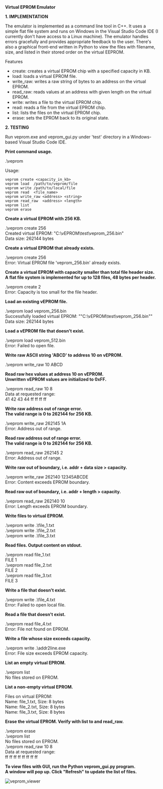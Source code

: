**Virtual EPROM Emulator**

**1. IMPLEMENTATION**

The emulator is implemented as a command line tool in C++. It uses a simple flat file system and runs on Windows in the Visual Studio Code IDE (I currently don't have access to a Linux machine). The emulator handles errors gracefully and provides appropriate feedback to the user. There's also a graphical front-end written in Python to view the files with filename, size, and listed in their stored order on the virtual EEPROM.

Features
- create: creates a virtual EPROM chip with a specified capacity in KB.
- load: loads a virtual EPROM file.
- write_raw: writes a raw string of bytes to an address on the virtual EPROM.
- read_raw: reads values at an address with given length on the virtual EPROM.
- write: writes a file to the virtual EPROM chip.
- read:  reads a file from the virtual EPROM chip.
- list:  lists the files on the virtual EPROM chip.
- erase: sets the EPROM back to its original state.

**2. TESTING**

Run veprom.exe and veprom_gui.py under 'test' directory in a Windows-based Visual Studio Code IDE.

**Print command usage.**

.\veprom

Usage:

    veprom create <capacity_in_kb>
    veprom load  /path/to/veprom/file
    veprom write /path/to/local/file
    veprom read  <file_name>
    veprom write_raw <address> <string>
    veprom read_raw  <address> <length>
    veprom list
    veprom erase

**Create a virtual EPROM with 256 KB.**

.\veprom create 256  
Created virtual EPROM: "C:\\vEPROM\\test\\veprom_256.bin"  
Data size: 262144 bytes

**Create a virtual EPROM that already exists.**

.\veprom create 256  
Error: Virtual EPROM file 'veprom_256.bin' already exists.

**Create a virtual EPROM with capacity smaller than total file header size.**  
**A flat file system is implemented for up to 128 files, 48 bytes per header.**

.\veprom create 2  
Error: Capacity is too small for the file header.

**Load an existing vEPROM file.**

.\veprom load veprom_256.bin  
Successfully loaded virtual EPROM: ""C:\\vEPROM\\test\\veprom_256.bin""  
Data size: 262144 bytes

**Load a vEPROM file that doesn't exist.**

.\veprom load veprom_512.bin  
Error: Failed to open file.

**Write raw ASCII string 'ABCD' to address 10 on vEPROM.**

.\veprom write_raw 10 ABCD

**Read raw hex values at address 10 on vEPROM.**  
**Unwritten vEPROM values are initialized to 0xFF.**

.\veprom read_raw 10 8  
Data at requested range:  
41 42 43 44 ff ff ff ff

**Write raw address out of range error.**  
**The valid range is 0 to 262144 for 256 KB.**

.\veprom write_raw 262145 1A  
Error: Address out of range.

**Read raw address out of range error.**  
**The valid range is 0 to 262144 for 256 KB.**

.\veprom read_raw 262145 2  
Error: Address out of range.

**Write raw out of boundary, i.e. addr + data size > capacity.**

.\veprom write_raw 262140 12345ABCDE  
Error: Content exceeds EPROM boundary.

**Read raw out of boundary, i.e. addr + length > capacity.**

.\veprom read_raw 262140 10  
Error: Length exceeds EPROM boundary.

**Write files to virtual EPROM.**

.\veprom write .\file_1.txt  
.\veprom write .\file_2.txt  
.\veprom write .\file_3.txt

**Read files. Output content on stdout.**

.\veprom read file_1.txt  
FILE 1  
.\veprom read file_2.txt  
FILE 2  
.\veprom read file_3.txt  
FILE 3  

**Write a file that doesn't exist.**

.\veprom write .\file_4.txt  
Error: Failed to open local file.

**Read a file that doesn't exist.**

.\veprom read file_4.txt  
Error: File not found on EPROM.

**Write a file whose size exceeds capacity.**

.\veprom write .\addr2line.exe  
Error: File size exceeds EPROM capacity.

**List an empty virtual EPROM.**

.\veprom list  
No files stored on EPROM.

**List a non-empty virtual EPROM.**

Files on virtual EPROM:  
  Name: file_1.txt, Size: 8 bytes  
  Name: file_2.txt, Size: 8 bytes  
  Name: file_3.txt, Size: 8 bytes  

**Erase the virtual EPROM. Verify with list to and read_raw.**

.\veprom erase  
.\veprom list  
No files stored on EPROM.  
.\veprom read_raw 10 8  
Data at requested range:  
ff ff ff ff ff ff ff ff

**To view files with GUI, run the Python veprom_gui.py program.**  
**A window will pop up. Click "Refresh" to update the list of files.**

![veprom_viewer](https://github.com/user-attachments/assets/05d98f64-82a1-4809-9628-6e139e09d388)
